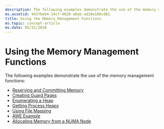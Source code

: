 ```yaml
---
description: The following examples demonstrate the use of the memory management functions.
ms.assetid: 4437beb4-14cf-4028-a8ab-ad18a189cd81
title: Using the Memory Management Functions
ms.topic: concept-article
ms.date: 05/31/2018
---
```


# Using the Memory Management Functions

The following examples demonstrate the use of the memory management functions:

-   [Reserving and Committing Memory](reserving-and-committing-memory.md)
-   [Creating Guard Pages](creating-guard-pages.md)
-   [Enumerating a Heap](enumerating-a-heap.md)
-   [Getting Process Heaps](getting-process-heaps.md)
-   [Using File Mapping](using-file-mapping.md)
-   [AWE Example](awe-example.md)
-   [Allocating Memory from a NUMA Node](allocating-memory-from-a-numa-node.md)

 

 



